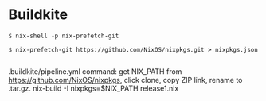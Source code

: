 # Buildkite
```
$ nix-shell -p nix-prefetch-git

$ nix-prefetch-git https://github.com/NixOS/nixpkgs.git > nixpkgs.json
 
```


.buildkite/pipeline.yml command: 
get NIX_PATH from https://github.com/NixOS/nixpkgs, click clone, copy ZIP link, rename to .tar.gz.
  nix-build -I nixpkgs=$NIX_PATH release1.nix
